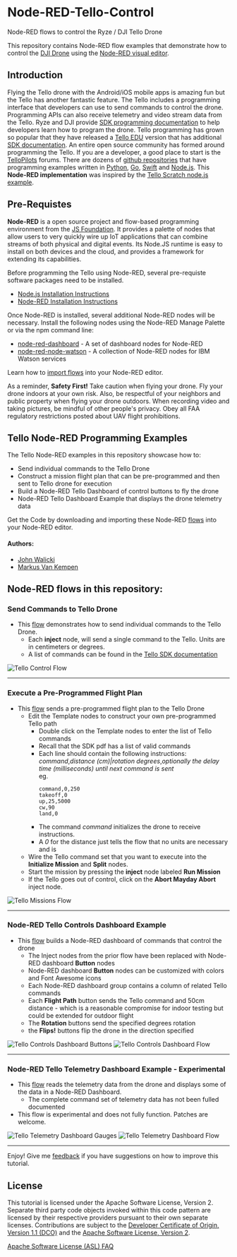 # Node-RED-Tello-Control

Node-RED flows to control the Ryze / DJI Tello Drone

This repository contains Node-RED flow examples that demonstrate how to control
the [DJI Drone](https://www.ryzerobotics.com/tello) using the [Node-RED visual editor](http://nodered.org).

## Introduction

Flying the Tello drone with the Android/iOS mobile apps is amazing fun but the Tello has another fantastic feature.
The Tello includes a programming interface that developers can use to send commands to control the drone. Programming
APIs can also receive telemetry and video stream data from the Tello. Ryze and DJI provide
[SDK programming documentation](https://www.ryzerobotics.com/tello/downloads) to help developers learn how to program
the drone.  Tello programming has grown so popular that they have released a [Tello EDU](https://www.ryzerobotics.com/tello-edu)
version that has additional [SDK documentation](https://www.ryzerobotics.com/tello-edu/downloads).
An entire open source community has formed around programming the Tello. If you are a developer, a good place to start is the
[TelloPilots](https://tellopilots.com/) forums. There are dozens of [github repositories](https://github.com/topics/tello)
that have programming examples written in [Python](https://github.com/damiafuentes/DJITelloPy),
[Go](https://github.com/SMerrony/tello), [Swift](https://github.com/tranchis/TelloSwift) and
[Node.js](https://github.com/SovGVD/nodetello). This **Node-RED implementation** was inspired by the
[Tello Scratch node.js example](https://dl-cdn.ryzerobotics.com/downloads/tello/0222/Tello+Scratch+Readme.pdf).

## Pre-Requistes

**Node-RED** is a open source project and flow-based programming environment from the
[JS Foundation](https://js.foundation/community/projects). It provides a palette of nodes that allow users
to very quickly wire up IoT applications that can combine streams of both physical and digital events.
Its Node.JS runtime is easy to install on both devices and the cloud, and provides a framework for
extending its capabilities.

Before programming the Tello using Node-RED, several pre-requiste software packages need to be installed.
- [Node.js Installation Instructions](https://nodejs.org/en/download/)
- [Node-RED Installation Instructions](https://nodered.org/docs/getting-started/installation)

Once Node-RED is installed, several additional Node-RED nodes will be necessary. Install the following nodes
using the Node-RED Manage Palette or via the npm command line:
- [node-red-dashboard](https://flows.nodered.org/node/node-red-dashboard) - A set of dashboard nodes for Node-RED
- [node-red-node-watson](https://flows.nodered.org/node/node-red-node-watson) - A collection of Node-RED nodes for IBM Watson services

Learn how to [import flows](https://github.com/binnes/esp8266Workshop/blob/master/en/part3/NODERED.md#step-3---how-to-install-additional-node-red-nodes)
into your Node-RED editor.

As a reminder, **Safety First!**  Take caution when flying your drone. Fly your drone indoors at your own risk.
Also, be respectful of your neighbors and public property when flying your drone outdoors.  When recording video
and taking pictures, be mindful of other people's privacy.  Obey all FAA regulatory restrictions posted about UAV
flight prohibitions.

## Tello Node-RED Programming Examples

The Tello Node-RED examples in this repository showcase how to:
- Send individual commands to the Tello Drone
- Construct a mission flight plan that can be pre-programmed and then sent to Tello drone for execution
- Build a Node-RED Tello Dashboard of control buttons to fly the drone
- Node-RED Tello Dashboard Example that displays the drone telemetry data

Get the Code by downloading and importing these Node-RED [flows](/flows) into your Node-RED editor.

#### Authors:
- [John Walicki](https://github.com/johnwalicki/)
- [Markus Van Kempen](https://github.com/markusvankempen)

## Node-RED flows in this repository:

### Send Commands to Tello Drone
- This [flow](/flows/nodered-tello-controls.json) demonstrates how to send individual commands to the Tello Drone.
  - Each **inject** node, will send a single command to the Tello.  Units are in centimeters or degrees.
  - A list of commands can be found in the [Tello SDK documentation](https://dl-cdn.ryzerobotics.com/downloads/Tello/Tello%20SDK%202.0%20User%20Guide.pdf)

![Tello Control Flow](/screenshots/NodeRED-Tello-Controls-flow.png?raw=true "Tello Control flow")
___
### Execute a Pre-Programmed Flight Plan
- This [flow](/flows/nodered-tello-missions.json) sends a pre-programmed flight plan to the Tello Drone
  - Edit the Template nodes to construct your own pre-programmed Tello path
    - Double click on the Template nodes to enter the list of Tello commands
    - Recall that the SDK pdf has a list of valid commands
    - Each line should contain the following instructions:<br/>
     *command*,*distance (cm)|rotation degrees*,*optionally the delay time (milliseconds) until next command is sent*<br/>
     eg.
      ```
      command,0,250
      takeoff,0
      up,25,5000
      cw,90
      land,0
      ```
    - The command *command* initializes the drone to receive instructions.
    - A *0* for the distance just tells the flow that no units are necessary and is
  - Wire the Tello command set that you want to execute into the **Initialize Mission** and **Split** nodes.
  - Start the mission by pressing the **inject** node labeled **Run Mission**
  - If the Tello goes out of control, click on the **Abort Mayday Abort** inject node.

![Tello Missions Flow](/screenshots/NodeRED-Tello-Missions-flow.png?raw=true "Tello Missions flow")
___
### Node-RED Tello Controls Dashboard Example
- This [flow](/flows/nodered-tello-controls-dashboard.json) builds a Node-RED dashboard of commands that control the drone
  - The Inject nodes from the prior flow have been replaced with Node-RED dashboard **Button** nodes
  - Node-RED dashboard **Button** nodes can be customized with colors and Font Awesome icons
  - Each Node-RED dashboard group contains a column of related Tello commands
  - Each **Flight Path** button sends the Tello command and 50cm distance - which is a reasonable compromise for indoor testing but could be extended for outdoor flight
  - The **Rotation** buttons send the specified degrees rotation
  - the **Flips!** buttons flip the drone in the direction specified

![Tello Controls Dashboard Buttons](/screenshots/NodeRED-Tello-Controls-Dashboard.png?raw=true "Tello Telemetry Dashboard buttons")
![Tello Controls Dashboard Flow](/screenshots/NodeRED-Tello-Controls-Dash-flow.png?raw=true "Tello Controls Dashboard flow")
___
### Node-RED Tello Telemetry Dashboard Example - Experimental
- This [flow](/flows/nodered-tello-telemetry.json) reads the telemetry data from the drone and displays some of the data in a Node-RED Dashboard.
  - The complete command set of telemetry data has not been fulled documented
- This flow is experimental and does not fully function. Patches are welcome.

![Tello Telemetry Dashboard Gauges](/screenshots/NodeRED-Tello-Telemetry-gauges.png?raw=true "Tello Telemetry Dashboard gauges")
![Tello Telemetry Dashboard Flow](/screenshots/NodeRED-Tello-Telemetry-flow.png?raw=true "Tello Telemetry Dashboard flow")
___

Enjoy!  Give me [feedback](https://github.com/johnwalicki/Node-RED-Tello-Control/issues) if you have suggestions on how to improve this tutorial.

## License
This tutorial is licensed under the Apache Software License, Version 2.  Separate third party code objects invoked within this code pattern are licensed by their respective providers pursuant to their own separate licenses. Contributions are subject to the [Developer Certificate of Origin, Version 1.1 (DCO)](https://developercertificate.org/) and the [Apache Software License, Version 2](http://www.apache.org/licenses/LICENSE-2.0.txt).

[Apache Software License (ASL) FAQ](http://www.apache.org/foundation/license-faq.html#WhatDoesItMEAN)
